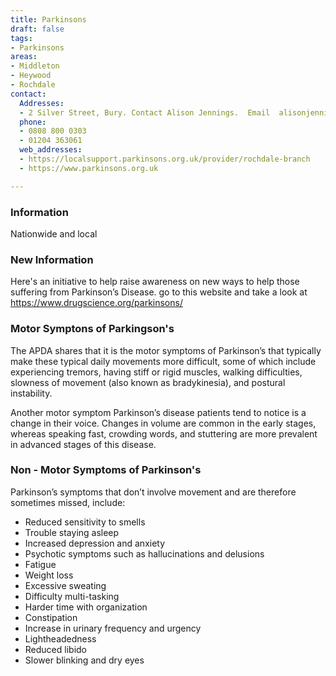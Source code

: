 ```yaml
---
title: Parkinsons
draft: false
tags:
- Parkinsons
areas:
- Middleton
- Heywood
- Rochdale
contact:
  Addresses:
  - 2 Silver Street, Bury. Contact Alison Jennings.  Email  alisonjennings37@talktalk.net
  phone:
  - 0808 800 0303
  - 01204 363061
  web_addresses:
  - https://localsupport.parkinsons.org.uk/provider/rochdale-branch
  - https://www.parkinsons.org.uk

---
```


### Information
Nationwide and local

### New Information
 Here's an initiative to help raise awareness on new ways to help those suffering from Parkinson’s Disease.
  go to this website and take a look at 
  https://www.drugscience.org/parkinsons/

### Motor Symptons of Parkingson's
  The APDA shares that it is the motor symptoms of Parkinson’s that typically make these typical daily movements more difficult, some of which include experiencing tremors, having stiff or rigid muscles, walking difficulties, slowness of movement (also known as bradykinesia), and postural instability.

Another motor symptom Parkinson’s disease patients tend to notice is a change in their voice. Changes in volume are common in the early stages, whereas speaking fast, crowding words, and stuttering are more prevalent in advanced stages of this disease.

### Non - Motor Symptoms of Parkinson's

Parkinson’s symptoms that don’t involve movement and are therefore sometimes missed, include:

- Reduced sensitivity to smells
- Trouble staying asleep
- Increased depression and anxiety
- Psychotic symptoms such as hallucinations and delusions
- Fatigue
- Weight loss
- Excessive sweating
- Difficulty multi-tasking
- Harder time with organization
- Constipation
- Increase in urinary frequency and urgency
- Lightheadedness
- Reduced libido
- Slower blinking and dry eyes
